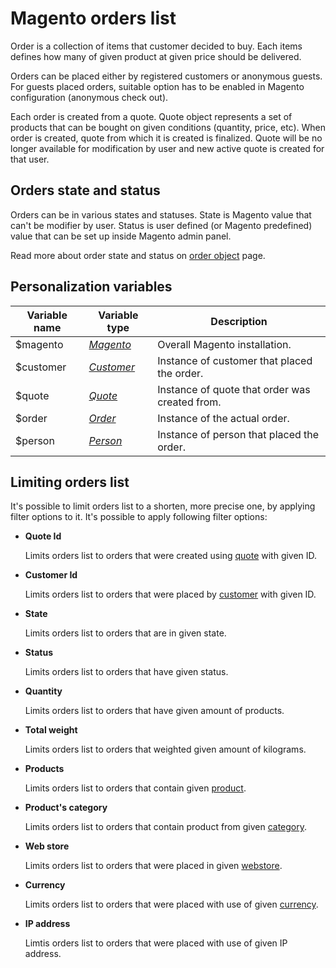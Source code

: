 # Magento orders list

Order is a collection of items that customer decided to buy. Each items defines
how many of given product at given price should be delivered.

Orders can be placed either by registered customers or anonymous guests. For 
guests placed orders, suitable option has to be enabled in Magento configuration
(anonymous check out).

Each order is created from a quote. Quote object represents a set of products
that can be bought on given conditions (quantity, price, etc). When order is 
created, quote from which it is created is finalized. Quote will be no longer 
available for modification by user and new active quote is created for that user.

## Orders state and status

Orders can be in various states and statuses. State is Magento value that can't 
be modifier by user. Status is user defined (or Magento predefined) value that
can be set up inside Magento admin panel.

Read more about order state and status on [order object](copernica-docs:MarketingSuite/magento-integration/object/order) page.

## Personalization variables

| Variable name | Variable type                                                                    | Description                                    |
|---------------|----------------------------------------------------------------------------------|------------------------------------------------| 
| $magento      | _[Magento](copernica-docs:MarketingSuite/magento-integration/object/magento)_    | Overall Magento installation.                  |
| $customer     | _[Customer](copernica-docs:MarketingSuite/magento-integration/object/customer)_  | Instance of customer that placed the order.    |
| $quote        | _[Quote](coperncia-docs:MarketingSuite/magento-integration/object/quote)_        | Instance of quote that order was created from. |
| $order        | _[Order](copernica-docs:MarketingSuite/magento-integration/object/order)_        | Instance of the actual order.                  |
| $person       | _[Person](copernica-docs:MarketingSuite/magento-integration/object/person)_      | Instance of person that placed the order.      |

## Limiting orders list

It's possible to limit orders list to a shorten, more precise one, by applying
filter options to it. It's possible to apply following filter options:

*  **Quote Id**

   Limits orders list to orders that were created using [quote](coperncia-docs:MarketingSuite/magento-integration/object/quote) with given ID.

*  **Customer Id**

   Limits orders list to orders that were placed by [customer](coperncia-docs:MarketingSuite/magento-integration/object/customer) with given ID.

*  **State**

   Limits orders list to orders that are in given state.

*  **Status**

   Limits orders list to orders that have given status.

*  **Quantity**

   Limits orders list to orders that have given amount of products.

*  **Total weight**

   Limits orders list to orders that weighted given amount of kilograms.

*  **Products**

   Limits orders list to orders that contain given [product](coperncia-docs:MarketingSuite/magento-integration/object/product).

*  **Product's category**

   Limits orders list to orders that contain product from given [category](coperncia-docs:MarketingSuite/magento-integration/object/category).

*  **Web store**

   Limits orders list to orders that were placed in given [webstore](coperncia-docs:MarketingSuite/magento-integration/object/webstore).

*  **Currency**

   Limits orders list to orders that were placed with use of given [currency](coperncia-docs:MarketingSuite/magento-integration/object/currency).

*  **IP address**

   Limtis orders list to orders that were placed with use of given IP address.
